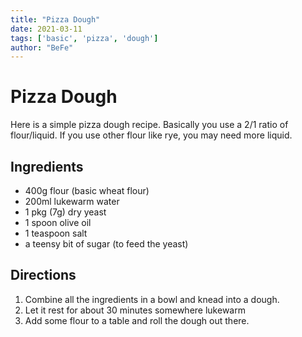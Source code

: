 ```yaml
---
title: "Pizza Dough"
date: 2021-03-11
tags: ['basic', 'pizza', 'dough']
author: "BeFe"
---
```


# Pizza Dough

Here is a simple pizza dough recipe. Basically you use a 2/1 ratio of
flour/liquid. If you use other flour like rye, you may need more liquid.

## Ingredients

- 400g flour (basic wheat flour)
- 200ml lukewarm water
- 1 pkg (7g) dry yeast
- 1 spoon olive oil
- 1 teaspoon salt
- a teensy bit of sugar (to feed the yeast)

## Directions

1. Combine all the ingredients in a bowl and knead into a dough.
2. Let it rest for about 30 minutes somewhere lukewarm
3. Add some flour to a table and roll the dough out there.
